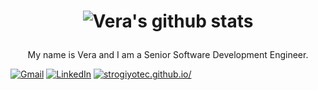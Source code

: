 
<h1 align="center">

![Vera's github stats](https://github-readme-stats.vercel.app/api?username=verawei&show_icons=true&theme=radical)

</h1>

<p align="center">
My name is Vera and I am a Senior Software Development Engineer.
</p>

[![Gmail](https://img.shields.io/badge/-GMAIL-D14836?style=for-the-badge&logo=gmail&logoColor=white)](mailto:vera.wqm@gmail.com)
[![LinkedIn](https://img.shields.io/badge/-LINKEDIN-0077B5?style=for-the-badge&logo=linkedin&logoColor=white)](https://www.linkedin.com/in/vera-wei-05a873a7/)
[![strogiyotec.github.io/](https://img.shields.io/badge/-BLOG-000000?style=for-the-badge&logo=react&logoColor=white)](https://medium.com/@vera.wqm)
